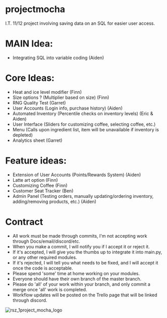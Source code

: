 # projectmocha
I.T. 11/12 project involving saving data on an SQL for easier user access.

# MAIN Idea:
- Integrating SQL into variable coding (Aiden)

# Core Ideas:
- Heat and ice level modifier (Finn)
- Size options ? (Multiplier based on size) (Finn)
- RNG Quality Test (Garret)
- User Accounts (Login info, purchase history) (Aiden)
- Automated Inventory (Percentile checks on inventory levels) (Eric & Aiden)
- User Interface (Sliders for customizing coffee, selecting coffee, etc.)
- Menu (Calls upon ingredient list, item will be unavailable if inventory is depleted)
- Analytics sheet (Garret)

# Feature ideas:

- Extension of User Accounts (Points/Rewards System) (Aiden)
- Latte art option (Finn)
- Customizing Coffee (Finn)
- Customer Seat Tracker (Ben)
- Admin Panel (Testing orders, manually updating/ordering inventory, adding/removing products, etc.) (Aiden)

# Contract
- All work must be made through commits, I'm not accepting work through Docs/email/discord/etc.
- When you make a commit, I will notify you if I accept it or reject it.
- If it's accepted, I will give you the thumbs up to integrate it into main.py, or any other required modules.
- If it's rejected, I will tell you what needs to be fixed, and I will accept it once the code is acceptable.
- Please spend 'some' time at home working on your modules.
- Everyone should have their own branch of the master branch.
- Please do 'all' of your work within your branch, and only commit a merge once 'all' work is completed.
- Workflow updates will be posted on the Trello page that will be linked through discord.

![rsz_1project_mocha_logo](https://user-images.githubusercontent.com/25315537/169150870-2b484ba8-da72-441d-ac18-94a2c281f052.png)


